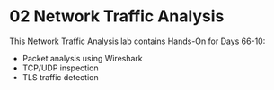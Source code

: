# 02 Network Traffic Analysis
This Network Traffic Analysis lab contains Hands-On for Days 66-10:
- Packet analysis using Wireshark
- TCP/UDP inspection
- TLS traffic detection
